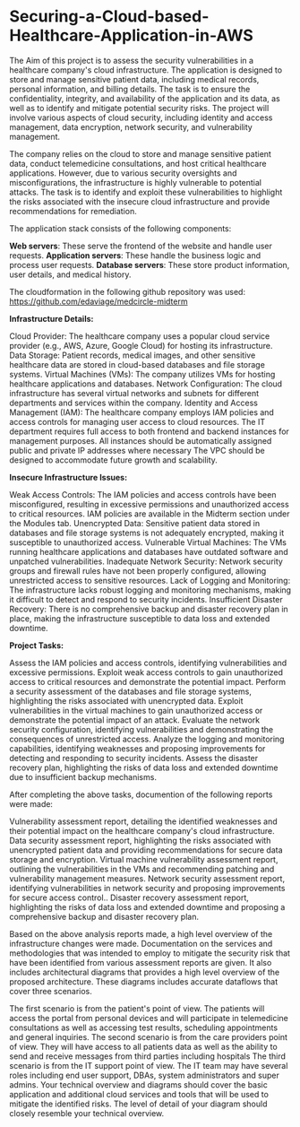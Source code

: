 # Securing-a-Cloud-based-Healthcare-Application-in-AWS

The Aim of this project is to assess the security vulnerabilities in a healthcare company's cloud infrastructure. The application is designed to store and manage sensitive patient data, including medical records, personal information, and billing details. The task is to ensure the confidentiality, integrity, and availability of the application and its data, as well as to identify and mitigate potential security risks. The project will involve various aspects of cloud security, including identity and access management, data encryption, network security, and vulnerability management.

The company relies on the cloud to store and manage sensitive patient data, conduct telemedicine consultations, and host critical healthcare applications. However, due to various security oversights and misconfigurations, the infrastructure is highly vulnerable to potential attacks. The task is to identify and exploit these vulnerabilities to highlight the risks associated with the insecure cloud infrastructure and provide recommendations for remediation. 

The application stack consists of the following components:

**Web servers**: These serve the frontend of the website and handle user requests.
**Application servers**: These handle the business logic and process user requests.
**Database servers**: These store product information, user details, and medical history.

The cloudformation in the following github repository was used: https://github.com/edaviage/medcircle-midterm

**Infrastructure Details:**
 
Cloud Provider: The healthcare company uses a popular cloud service provider (e.g., AWS, Azure, Google Cloud) for hosting its infrastructure.
Data Storage: Patient records, medical images, and other sensitive healthcare data are stored in cloud-based databases and file storage systems.
Virtual Machines (VMs): The company utilizes VMs for hosting healthcare applications and databases.
Network Configuration: The cloud infrastructure has several virtual networks and subnets for different departments and services within the company.
Identity and Access Management (IAM): The healthcare company employs IAM policies and access controls for managing user access to cloud resources.
The IT department requires full access to both frontend and backend instances for management purposes.
All instances should be automatically assigned public and private IP addresses where necessary
The VPC should be designed to accommodate future growth and scalability.
 

**Insecure Infrastructure Issues:**

Weak Access Controls: The IAM policies and access controls have been misconfigured, resulting in excessive permissions and unauthorized access to critical resources. IAM policies are available in the Midterm section under the Modules tab.
Unencrypted Data: Sensitive patient data stored in databases and file storage systems is not adequately encrypted, making it susceptible to unauthorized access.
Vulnerable Virtual Machines: The VMs running healthcare applications and databases have outdated software and unpatched vulnerabilities.
Inadequate Network Security: Network security groups and firewall rules have not been properly configured, allowing unrestricted access to sensitive resources.
Lack of Logging and Monitoring: The infrastructure lacks robust logging and monitoring mechanisms, making it difficult to detect and respond to security incidents.
Insufficient Disaster Recovery: There is no comprehensive backup and disaster recovery plan in place, making the infrastructure susceptible to data loss and extended downtime.
 

**Project Tasks:** 

Assess the IAM policies and access controls, identifying vulnerabilities and excessive permissions.
Exploit weak access controls to gain unauthorized access to critical resources and demonstrate the potential impact.
Perform a security assessment of the databases and file storage systems, highlighting the risks associated with unencrypted data.
Exploit vulnerabilities in the virtual machines to gain unauthorized access or demonstrate the potential impact of an attack.
Evaluate the network security configuration, identifying vulnerabilities and demonstrating the consequences of unrestricted access.
Analyze the logging and monitoring capabilities, identifying weaknesses and proposing improvements for detecting and responding to security incidents.
Assess the disaster recovery plan, highlighting the risks of data loss and extended downtime due to insufficient backup mechanisms.

After completing the above tasks, documention of the following reports were made:

Vulnerability assessment report, detailing the identified weaknesses and their potential impact on the healthcare company's cloud infrastructure.
Data security assessment report, highlighting the risks associated with unencrypted patient data and providing recommendations for secure data storage and encryption.
Virtual machine vulnerability assessment report, outlining the vulnerabilities in the VMs and recommending patching and vulnerability management measures.
Network security assessment report, identifying vulnerabilities in network security and proposing improvements for secure access control..
Disaster recovery assessment report, highlighting the risks of data loss and extended downtime and proposing a comprehensive backup and disaster recovery plan.

Based on the above analysis reports made, a high level overview of the infrastructure changes were made. Documentation on the services and methodologies that was intended to employ to mitigate the security risk that have been identified from various assessment reports are given. It also includes architectural diagrams that provides a high level overview of the proposed architecture. These diagrams includes accurate dataflows that cover three scenarios. 

The first scenario is from the patient's point of view. The patients will access the portal from personal devices and will participate in telemedicine consultations as well as accessing test results, scheduling appointments and general inquiries.
The second scenario is from the care providers point of view. They will have access to all patients data as well as the ability to send and receive messages from third parties including hospitals
The third scenario is from the IT support point of view. The IT team may have several roles including end user support, DBAs, system administrators and super admins.
Your technical overview and diagrams should cover the basic application and additional cloud services and tools that will be used to mitigate the identified risks. The level of detail of your diagram should closely resemble your technical overview.
